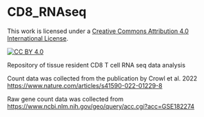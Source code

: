 # CD8_RNAseq

This work is licensed under a
[Creative Commons Attribution 4.0 International License][cc-by].

[![CC BY 4.0][cc-by-image]][cc-by]

[cc-by]: http://creativecommons.org/licenses/by/4.0/
[cc-by-image]: https://i.creativecommons.org/l/by/4.0/88x31.png
[cc-by-shield]: https://img.shields.io/badge/License-CC%20BY%204.0-lightgrey.svg

Repository of tissue resident CD8 T cell RNA seq data analysis

Count data was collected from the publication by Crowl et al. 2022
https://www.nature.com/articles/s41590-022-01229-8 

Raw gene count data was collected from https://www.ncbi.nlm.nih.gov/geo/query/acc.cgi?acc=GSE182274